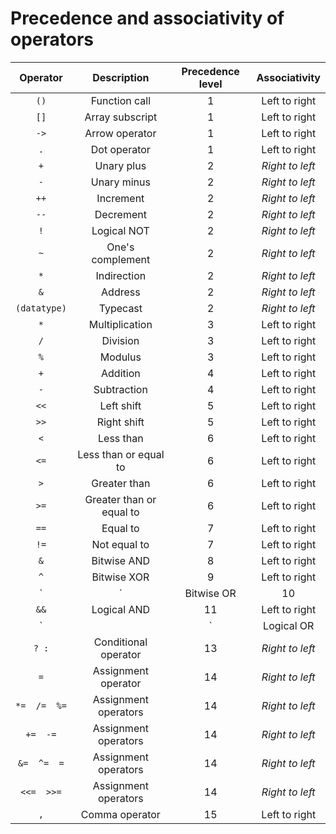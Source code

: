# Precedence and associativity of operators

|Operator|Description|Precedence level|Associativity|
|:------:|:---------:|:--------------:|:-----------:|
|`()`|Function call|1|Left to right|
|`[]`|Array subscript|1|Left to right|
|`->`|Arrow operator|1|Left to right|
|`.`|Dot operator|1|Left to right|
|`+`|Unary plus|2|_Right to left_|
|`-`|Unary minus|2|_Right to left_|
|`++`|Increment|2|_Right to left_|
|`--`|Decrement|2|_Right to left_|
|`!`|Logical NOT|2|_Right to left_|
|`~`|One's complement|2|_Right to left_|
|`*`|Indirection|2|_Right to left_|
|`&`|Address|2|_Right to left_|
|`(datatype)`|Typecast|2|_Right to left_|
|`*`|Multiplication|3|Left to right|
|`/`|Division|3|Left to right|
|`%`|Modulus|3|Left to right|
|`+`|Addition|4|Left to right|
|`-`|Subtraction|4|Left to right|
|`<<`|Left shift|5|Left to right|
|`>>`|Right shift|5|Left to right|
|`<`|Less than|6|Left to right|
|`<=`|Less than or equal to|6|Left to right|
|`>`|Greater than|6|Left to right|
|`>=`|Greater than or equal to|6|Left to right|
|`==`|Equal to|7|Left to right|
|`!=`|Not equal to|7|Left to right|
|`&`|Bitwise AND|8|Left to right|
|`^`|Bitwise XOR|9|Left to right|
|`|`|Bitwise OR|10|Left to right|
|`&&`|Logical AND|11|Left to right|
|`||`|Logical OR|12|Left to right|
|`? :`|Conditional operator|13|_Right to left_|
|`=`|Assignment operator|14|_Right to left_|
|`*=  /=  %=`|Assignment operators|14|_Right to left_|
|`+=  -=`|Assignment operators|14|_Right to left_|
|`&=  ^=  =`|Assignment operators|14|_Right to left_|
|`<<=  >>=`|Assignment operators|14|_Right to left_|
|`,`|Comma operator|15|Left to right|
